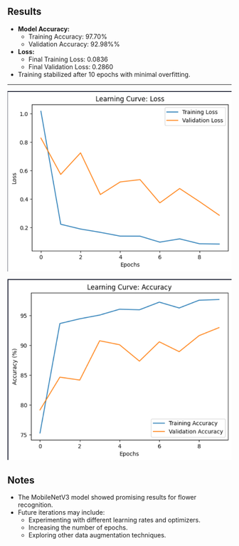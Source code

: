 ## Results

- **Model Accuracy:**
  - Training Accuracy: 97.70%
  - Validation Accuracy: 92.98%%
- **Loss:**
  - Final Training Loss: 0.0836
  - Final Validation Loss: 0.2860
- Training stabilized after 10 epochs with minimal overfitting.

---
![alt text](img/loss.png)

![alt text](img/accuracy.png)

## Notes

- The MobileNetV3 model showed promising results for flower recognition.
- Future iterations may include:
  - Experimenting with different learning rates and optimizers.
  - Increasing the number of epochs.
  - Exploring other data augmentation techniques.
